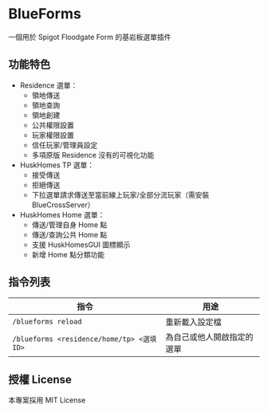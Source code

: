 
# BlueForms

一個用於 Spigot Floodgate Form 的基岩板選單插件

## 功能特色

- Residence 選單：
	- 領地傳送
	- 領地查詢
	- 領地創建
	- 公共權限設置
	- 玩家權限設置
	- 信任玩家/管理員設定
	- 多項原版 Residence 沒有的可視化功能
- HuskHomes TP 選單：
	- 接受傳送
	- 拒絕傳送
	- 下拉選單請求傳送至當前線上玩家/全部分流玩家（需安裝 BlueCrossServer）
- HuskHomes Home 選單：
	- 傳送/管理自身 Home 點
	- 傳送/查詢公共 Home 點
	- 支援 HuskHomesGUI 圖標顯示
	- 新增 Home 點分類功能

## 指令列表

| 指令 | 用途 |
|------|------|
| `/blueforms reload` | 重新載入設定檔 |
| `/blueforms <residence/home/tp> <選填ID>` | 為自己或他人開啟指定的選單 |

## 授權 License

本專案採用 MIT License  
